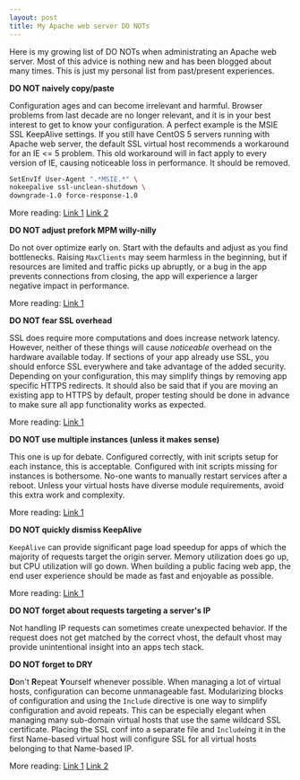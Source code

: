```yaml
---
layout: post
title: My Apache web server DO NOTs
---
```


Here is my growing list of DO NOTs when administrating an Apache web server. Most of this advice is nothing new and has been blogged about many times. This is just my personal list from past/present experiences.

**DO NOT naively copy/paste**

Configuration ages and can become irrelevant and harmful. Browser problems from last decade are no longer relevant, and it is in your best interest to get to know your configuration. A perfect example is the MSIE SSL KeepAlive settings. If you still have CentOS 5 servers running with Apache web server, the default SSL virtual host recommends a workaround for an IE <= 5 problem. This old workaround will in fact apply to every version of IE, causing noticeable loss in performance. It should be removed.

```sh
SetEnvIf User-Agent ".*MSIE.*" \
nokeepalive ssl-unclean-shutdown \
downgrade-1.0 force-response-1.0
```

More reading:
[Link 1](http://blogs.msdn.com/b/ieinternals/archive/2011/03/26/https-and-connection-close-is-your-apache-modssl-server-configuration-set-to-slow.aspx)
[Link 2](http://newestindustry.org/2007/06/06/dear-apache-software-foundation-fix-the-msie-ssl-keepalive-settings/)

**DO NOT adjust prefork MPM willy-nilly**

Do not over optimize early on. Start with the defaults and adjust as you find bottlenecks. Raising `MaxClients` may seem harmless in the beginning, but if resources are limited and traffic picks up abruptly, or a bug in the app prevents connections from closing, the app will experience a larger negative impact in performance.

More reading:
[Link 1](https://servercheck.in/blog/3-small-tweaks-make-apache-fly)

**DO NOT fear SSL overhead**

SSL does require more computations and does increase network latency. However, neither of these things will cause *noticeable* overhead on the hardware available today. If sections of your app already use SSL, you should enforce SSL everywhere and take advantage of the added security. Depending on your configuration, this may simplify things by removing app specific HTTPS redirects. It should also be said that if you are moving an existing app to HTTPS by default, proper testing should be done in advance to make sure all app functionality works as expected.

More reading:
[Link 1](https://www.maxcdn.com/blog/ssl-performance-myth/)

**DO NOT use multiple instances (unless it makes sense)**

This one is up for debate. Configured correctly, with init scripts setup for each instance, this is acceptable. Configured with init scripts missing for instances is bothersome. No-one wants to manually restart services after a reboot. Unless your virtual hosts have diverse module requirements, avoid this extra work and complexity.

More reading:
[Link 1](https://wiki.apache.org/httpd/RunningMultipleApacheInstances)

**DO NOT quickly dismiss KeepAlive**

`KeepAlive` can provide significant page load speedup for apps of which the majority of requests target the origin server. Memory utilization does go up, but CPU utilization will go down. When building a public facing web app, the end user experience should be made as fast and enjoyable as possible.

More reading:
[Link 1](https://servercheck.in/blog/3-small-tweaks-make-apache-fly)

**DO NOT forget about requests targeting a server's IP**

Not handling IP requests can sometimes create unexpected behavior. If the request does not get matched by the correct vhost, the default vhost may provide unintentional insight into an apps tech stack.

**DO NOT forget to DRY**

**D**on't **R**epeat **Y**ourself whenever possible. When managing a lot of virtual hosts, configuration can become unmanageable fast. Modularizing blocks of configuration and using the `Include` directive is one way to simplify configuration and avoid repeats. This can be especially elegant when managing many sub-domain virtual hosts that use the same wildcard SSL certificate. Placing the SSL conf into a separate file and `Include`ing it in the first Name-based virtual host will configure SSL for all virtual hosts belonging to that Name-based IP.

More reading:
[Link 1](http://httpd.apache.org/docs/2.4/mod/core.html#include) [Link 2](https://wiki.apache.org/httpd/NameBasedSSLVHosts)
